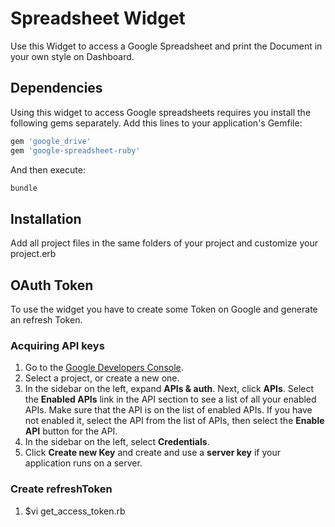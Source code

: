 # Spreadsheet Widget

Use this Widget to access a Google Spreadsheet and print the Document in your own style on Dashboard.

## Dependencies
Using this widget to access Google spreadsheets requires you install the following gems separately.
Add this lines to your application's Gemfile:
```ruby 
gem 'google_drive'
gem 'google-spreadsheet-ruby'
```
And then execute:
```ruby
bundle
```

## Installation
Add all project files in the same folders of your project and customize your project.erb

## OAuth Token
To use the widget you have to create some Token on Google and generate an refresh Token.

### Acquiring API keys
1. Go to the [Google Developers Console](https://console.developers.google.com/project).
2. Select a project, or create a new one.
3. In the sidebar on the left, expand **APIs & auth**. Next, click **APIs**. Select the **Enabled APIs** link in the API section to see a list of all your enabled APIs. Make sure that the API is on the list of enabled APIs. If you have not enabled it, select the API from the list of APIs, then select the **Enable API** button for the API.
4. In the sidebar on the left, select **Credentials**.
5. Click **Create new Key** and create and use a **server key** if your application runs on a server.

### Create refreshToken
1. $vi get_access_token.rb
